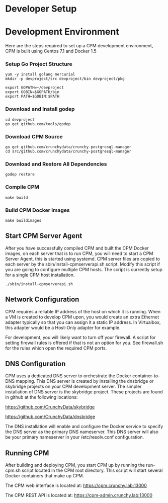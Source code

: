 Developer Setup
=================

Development Environment
=======================
Here are the steps required to set up a CPM development environment, CPM is 
built using Centos 7.1  and Docker 1.5

### Setup Go Project Structure ###
~~~~~~~~~~~~~~~~~~~~~~~~~~~~
yum -y install golang mercurial
mkdir -p devproject/src devproject/bin devproject/pkg

export GOPATH=~/devproject
export GOBIN=$GOPATH/bin
export PATH=$GOBIN:$PATH
~~~~~~~~~~~~~~~~~~~~~~~~~~~~

### Download and Install godep ###
~~~~~~~~~~~~~~~~~~~~~~~~
cd devproject
go get github.com/tools/godep
~~~~~~~~~~~~~~~~~~~~~~~~

### Download CPM Source ###
~~~~~~~~~~~~~~~~~~~~~~~~
go get github.com/crunchydata/crunchy-postgresql-manager
cd src/github.com/crunchydata/crunchy-postgresql-manager
~~~~~~~~~~~~~~~~~~~~~~~~

### Download and Restore All Dependencies ###
~~~~~~~~~~~~~~~~~~~~~~~~
godep restore
~~~~~~~~~~~~~~~~~~~~~~~~

### Compile CPM ###
~~~~~~~~~~~~~~~~~~~~~~~~
make build
~~~~~~~~~~~~~~~~~~~~~~~~

### Build CPM Docker Images ###
~~~~~~~~~~~~~~~~~~~~~~~~
make buildimages
~~~~~~~~~~~~~~~~~~~~~~~~

Start CPM Server Agent
----------------------
After you have successfully compiled CPM and built the CPM Docker images,
on each server that is to run CPM, you will need to start a CPM Server
Agent, this is started using systemd.  CPM server files are copied to
each server by the sbin/install-cpmserverapi.sh script.  Modify this script
if you are going to configure multiple CPM hosts.  The script is currently
setup for a single CPM host installation.
~~~~~~~~~~~~~~~~~~~~~~~~
./sbin/install-cpmserverapi.sh
~~~~~~~~~~~~~~~~~~~~~~~~

Network Configuration
------------------------------
CPM requires a reliable IP address of the host on which it is running.
When a VM is created to develop CPM upon, you would create an extra
Ethernet adapter typically so that you can assign it a static IP
address.  In Virtualbox, this adapter would be a Host-Only adapter
for example.

For development, you will likely want to turn off your firewall.  A
script for setting firewall rules is offered if that is not an option
for you.  See firewall.sh for the rules which open the required
CPM ports.

DNS Configuration
------------------------------
CPM uses a dedicated DNS server to orchestrate the Docker container-to-DNS
mapping.  This DNS server is created by installing the dnsbridge or skybridge
projects on your CPM development server.  The simpler installation
of DNS server is the skybridge project.  These projects are found
in github at the following locations:

https://github.com/CrunchyData/skybridge

https://github.com/CrunchyData/dnsbridge

The DNS installation will enable and configure the Docker service
to specify the DNS server as the primary DNS nameserver.  This
DNS server will also be your primary nameserver in your /etc/resolv.conf
configuration.

Running CPM
--------------
After building and deploying CPM, you start CPM up by running the
run-cpm.sh script located in the CPM root directory.  This script
will start several Docker containers that make up CPM.

The CPM web interface is located at:
https://cpm.crunchy.lab:13000

The CPM REST API is located at:
https://cpm-admin.crunchy.lab:13000

